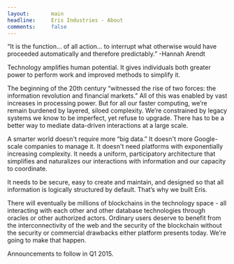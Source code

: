 ```yaml
---
layout:       main
headline:     Eris Industries - About
comments:     false
---
```


“It is the function… of all action… to interrupt what otherwise would have proceeded automatically and therefore predictably.”
 -Hannah Arendt
 
Technology amplifies human potential. It gives individuals both greater power to perform work and improved methods to simplify it.

The beginning of the 20th century “witnessed the rise of two forces: the information revolution and financial markets.” All of this was enabled by vast increases in processing power. But for all our faster computing, we’re remain burdened by layered, siloed complexity. We’re constrained by legacy systems we know to be imperfect, yet refuse to upgrade. There has to be a better way to mediate data-driven interactions at a large scale.

A smarter world doesn't require more “big data.” It doesn't more Google-scale companies to manage it. It doesn't need platforms with exponentially increasing complexity. It needs a uniform, participatory architecture that simplifies and naturalizes our interactions with information and our capacity to coordinate. 

It needs to be secure, easy to create and maintain, and designed so that all information is logically structured by default. That’s why we built Eris. 

There will eventually be millions of blockchains in the technology space - all interacting with each other and other database technologies through oracles or other authorized actors. Ordinary users deserve to benefit from the interconnectivity of the web and the security of the blockchain without the security or commercial drawbacks either platform presents today. We’re going to make that happen. 

Announcements to follow in Q1 2015.
